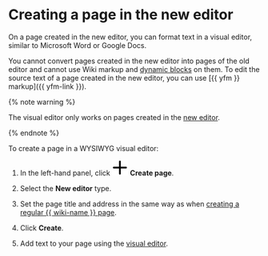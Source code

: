 # Creating a page in the new editor

On a page created in the new editor, you can format text in a visual editor, similar to Microsoft Word or Google Docs.

You cannot convert pages created in the new editor into pages of the old editor and cannot use Wiki markup and [dynamic blocks](actions.md) on them. To edit the source text of a page created in the new editor, you can use [{{ yfm }} markup]({{ yfm-link }}).

{% note warning %}

The visual editor only works on pages created in the [new editor](pages-types.md#wysiwyg).

{% endnote %}

To create a page in a WYSIWYG visual editor:

1. In the left-hand panel, click ![](../_assets/wiki/svg/create-page.svg) **Create page**.

1. Select the **New editor** type.

1. Set the page title and address in the same way as when [creating a regular {{ wiki-name }} page](create-page.md).

1. Click **Create**.

1. Add text to your page using the [visual editor](wysiwyg-edit.md).